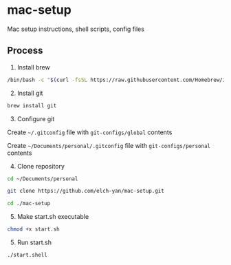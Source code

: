 # mac-setup
Mac setup instructions, shell scripts, config files

## Process

1. Install brew

```sh
/bin/bash -c "$(curl -fsSL https://raw.githubusercontent.com/Homebrew/install/HEAD/install.sh)"
```

2. Install git

```sh
brew install git
```

3. Configure git

Create `~/.gitconfig` file with `git-configs/global` contents

Create `~/Documents/personal/.gitconfig` file with `git-configs/personal` contents

4. Clone repository

```sh
cd ~/Documents/personal

git clone https://github.com/elch-yan/mac-setup.git

cd ./mac-setup
``` 

5. Make start.sh executable

```sh
chmod +x start.sh
```

5. Run start.sh

```sh
./start.shell
```